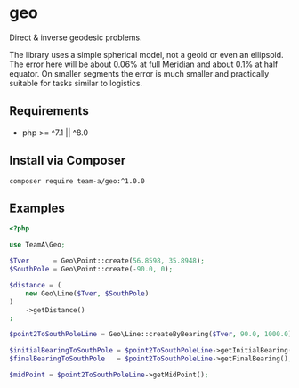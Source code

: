 # geo
Direct &amp; inverse geodesic problems.

The library uses a simple spherical model, not a geoid or even an ellipsoid. The error here will be about 0.06% at full Meridian and about 0.1% at half equator. On smaller segments the error is much smaller and practically suitable for tasks similar to logistics.

## Requirements

- php >= ^7.1 || ^8.0

## Install via Composer

`composer require team-a/geo:^1.0.0`

## Examples

```php
<?php

use TeamA\Geo;

$Tver      = Geo\Point::create(56.8598, 35.8948);
$SouthPole = Geo\Point::create(-90.0, 0);

$distance = (
    new Geo\Line($Tver, $SouthPole)
)
    ->getDistance()
;

$point2ToSouthPoleLine = Geo\Line::createByBearing($Tver, 90.0, 1000.0);

$initialBearingToSouthPole = $point2ToSouthPoleLine->getInitialBearing();
$finalBearingToSouthPole   = $point2ToSouthPoleLine->getFinalBearing();

$midPoint = $point2ToSouthPoleLine->getMidPoint();
```

    

